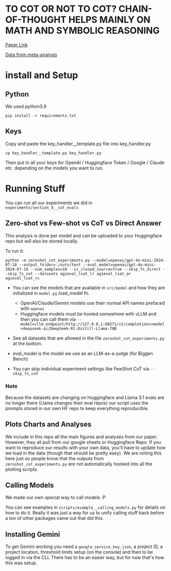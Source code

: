 # TO COT OR NOT TO COT? CHAIN-OF-THOUGHT HELPS MAINLY ON MATH AND SYMBOLIC REASONING

[Paper Link](https://arxiv.org/abs/2409.12183)

[Data from meta-analysis](https://docs.google.com/spreadsheets/d/1zCxzKUg9BrbNfqJY1BEmNgCN0d38jaF8ads4Dyt5nbE/edit?usp=sharing)

# install and Setup

## Python
We used python3.9

```terminal
pip install -r requirements.txt
```

## Keys

Copy and paste the key_handler__template.py file into key_handler.py

```terminal
cp key_handler__template.py key_handler.py
```

Then put in all your keys for OpenAI / Huggingface Token / Google / Claude etc. depending on the models you want to run.

# Running Stuff

You can run all our experiments we did in `experiments/section_4__cot_evals`

## Zero-shot vs Few-shot vs CoT vs Direct Answer

This analysis is done per model and can be uploaded to your Huggingface repo but will also be stored locally.

To run it:
```terminal
python -m zeroshot_cot_experiments.py --model=openai/gpt-4o-mini-2024-07-18 --output_folder=./outs/test --eval_model=openai/gpt-4o-mini-2024-07-18 --num_samples=10 --is_closed_source=True --skip_fs_direct --skip_fs_cot --datasets agieval_lsat_lr agieval_lsat_ar agieval_lsat_rc
```

- You can see the models that are available in `src/model` and how they are initialized in `model.py` load_model fn.

  - OpenAI/Claude/Gemini models use their normal API names prefaced with `openai`
  - Huggingface models must be hosted somewhere with vLLM and then you can call them via `--model=vllm_endpoint/http://127.0.0.1:60271/v1/completions<model>deepseek-ai/DeepSeek-R1-Distill-Llama-70B`
  
- See all datasets that are allowed in the file `zeroshot_cot_experiments.py` at the bottom.

- eval_model is the model we use as an LLM-as-a-judge (for Biggen Bench)
 
- You can skip individual experiment settings like FewShot CoT via `--skip_fs_cot`
 
### Note
Because the datasets are changing on Huggingface and Llama 3.1 evals are no longer there (Llama changes their eval repos) our script uses the prompts stored in our own HF repo to keep everything reproducible.

## Plots Charts and Analyses 

We include in this repo all the main figures and analyses from our paper.  However, they all pull from our google sheets or Huggingface Repo.  If you want to reproduce our results with your own data, you'll have to update how we load in the data (though that should be pretty easy). We are noting this here just so people know that the outputs from `zeroshot_cot_experiments.py` are not automatically hooked into all the plotting scripts.

## Calling Models

We made our own special way to call models :P 

You can see examples in `scripts/example__calling_models.py` for details on how to do it. Really it was just a way for us to unify calling stuff back before a ton of other packages came out that did this.

## Installing Gemini

To get Gemini working you need a `google_service_key.json`, a project ID, a project location, threshold limits setup (on the console) and then to be logged in via the CLI.  There has to be an easier way, but for now that's how this was setup.